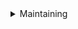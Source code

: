 <details>
<summary>  Maintaining </summary>


Project | Repository
--- | ---
[materialshapes-python](https://github.com/T-Dynamos/materialshapes-python) | [@T-Dynamos](https://github.com/T-Dynamos)
[materialyoucolor-python](https://github.com/T-Dynamos/materialyoucolor-python) | [@T-Dynamos](https://github.com/T-Dynamos)
[materialsymbols-python](https://github.com/T-Dynamos/materialsymbols-python) | [@T-Dynamos](https://github.com/T-Dynamos)
[KivyMD](https://github.com/kivymd/kivymd) | [@KivyMD](https://github.com/kivymd)

</details>

